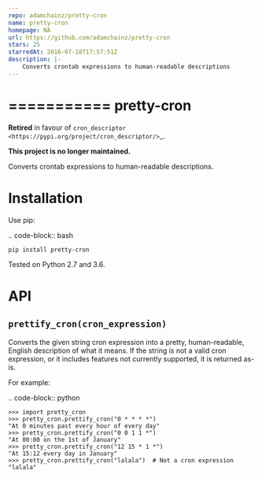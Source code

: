 ```yaml
---
repo: adamchainz/pretty-cron
name: pretty-cron
homepage: NA
url: https://github.com/adamchainz/pretty-cron
stars: 25
starredAt: 2016-07-18T17:57:51Z
description: |-
    Converts crontab expressions to human-readable descriptions
---
```


===========
pretty-cron
===========

**Retired** in favour of `cron_descriptor <https://pypi.org/project/cron_descriptor/>`_.

**This project is no longer maintained.**

Converts crontab expressions to human-readable descriptions.

Installation
============

Use pip:

.. code-block:: bash

    pip install pretty-cron

Tested on Python 2.7 and 3.6.

API
===

``prettify_cron(cron_expression)``
----------------------------------

Converts the given string cron expression into a pretty, human-readable,
English description of what it means. If the string is not a valid cron
expression, or it includes features not currently supported, it is returned
as-is.

For example:

.. code-block:: python

    >>> import pretty_cron
    >>> pretty_cron.prettify_cron("0 * * * *")
    "At 0 minutes past every hour of every day"
    >>> pretty_cron.prettify_cron("0 0 1 1 *")
    "At 00:00 on the 1st of January"
    >>> pretty_cron.prettify_cron("12 15 * 1 *")
    "At 15:12 every day in January"
    >>> pretty_cron.prettify_cron("lalala")  # Not a cron expression
    "lalala"


